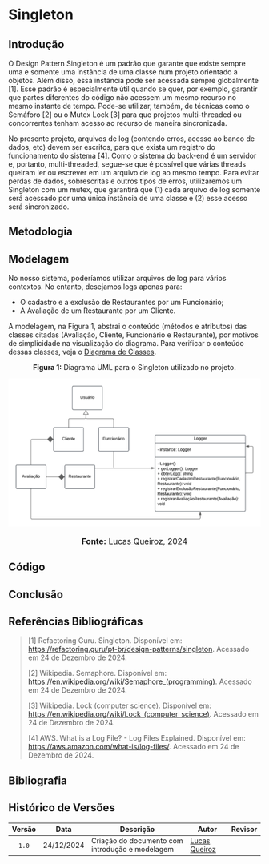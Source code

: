 # Singleton

## Introdução

O Design Pattern Singleton é um padrão que garante que existe sempre uma e somente uma instância de uma classe num projeto orientado a objetos. Além disso, essa instância pode ser acessada sempre globalmente [1]. Esse padrão é especialmente útil quando se quer, por exemplo, garantir que partes diferentes do código não acessem um mesmo recurso no mesmo instante de tempo. Pode-se utilizar, também, de técnicas como o Semáforo [2] ou o Mutex Lock [3] para que projetos multi-threaded ou concorrentes tenham acesso ao recurso de maneira sincronizada.

No presente projeto, arquivos de log (contendo erros, acesso ao banco de dados, etc) devem ser escritos, para que exista um registro do funcionamento do sistema [4]. Como o sistema do back-end é um servidor e, portanto, multi-threaded, segue-se que é possível que várias threads queiram ler ou escrever em um arquivo de log ao mesmo tempo. Para evitar perdas de dados, sobrescritas e outros tipos de erros, utilizaremos um Singleton com um mutex, que garantirá que (1) cada arquivo de log somente será acessado por uma única instância de uma classe e (2) esse acesso será sincronizado.

## Metodologia

## Modelagem

No nosso sistema, poderíamos utilizar arquivos de log para vários contextos. No entanto, desejamos logs apenas para:

- O cadastro e a exclusão de Restaurantes por um Funcionário;
- A Avaliação de um Restaurante por um Cliente. 

A modelagem, na Figura 1, abstrai o conteúdo (métodos e atributos) das classes citadas (Avaliação, Cliente, Funcionário e Restaurante), por motivos de simplicidade na visualização do diagrama. Para verificar o conteúdo dessas classes, veja o [Diagrama de Classes](https://unbarqdsw2024-2.github.io/2024.2_G10_Recomendacao_Entrega_03/#/refatoracoes/diagrama-de-classes).

<center>
<p style="text-align: center"><b>Figura 1:</b> Diagrama UML para o Singleton utilizado no projeto.</p>
<div align="center">
  <img src="https://raw.githubusercontent.com/UnBArqDsw2024-2/2024.2_G10_Recomendacao_Entrega_03/refs/heads/main/docs/imagens/diagrama-singleton.png?raw=true" alt="Diagrama de classes do Singleton" >
</div>
<font size="3"><p style="text-align: center"><b>Fonte:</b> <a href="https://github.com/lucasqueiroz23">Lucas Queiroz</a>, 2024</p></font>
</center>

## Código

## Conclusão

## Referências Bibliográficas

> [1] Refactoring Guru. Singleton. Disponível em: <https://refactoring.guru/pt-br/design-patterns/singleton>. Acessado em 24 de Dezembro de 2024.
> 
> [2] Wikipedia. Semaphore. Disponível em: <https://en.wikipedia.org/wiki/Semaphore_(programming)>. Acessado em 24 de Dezembro de 2024.
> 
> [3] Wikipedia. Lock (computer science). Disponível em: <https://en.wikipedia.org/wiki/Lock_(computer_science)>. Acessado em 24 de Dezembro de 2024.
> 
> [4] AWS. What is a Log File? - Log Files Explained. Disponível em: <https://aws.amazon.com/what-is/log-files/>. Acessado em 24 de Dezembro de 2024.

## Bibliografia

## Histórico de Versões

| Versão | Data       | Descrição                                       | Autor                                              | Revisor |
|:------:| ---------- | ----------------------------------------------- | -------------------------------------------------- | ------- |
| `1.0`  | 24/12/2024 | Criação do documento com introdução e modelagem | [Lucas Queiroz](https://github.com/lucasqueiroz23) |         |
